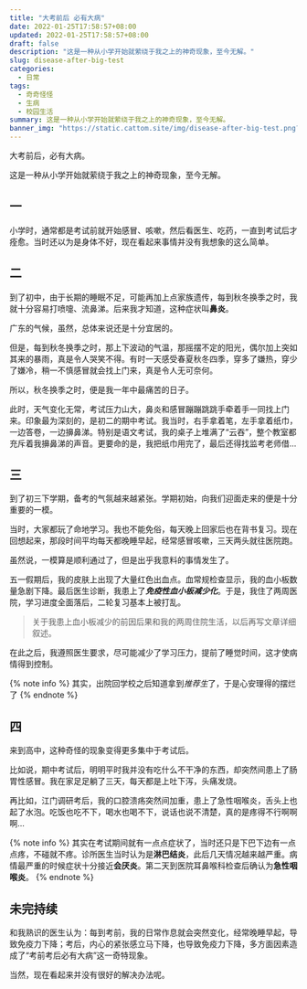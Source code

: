 ```yaml
---
title: "大考前后 必有大病"
date: 2022-01-25T17:58:57+08:00
updated: 2022-01-25T17:58:57+08:00
draft: false
description: "这是一种从小学开始就萦绕于我之上的神奇现象，至今无解。"
slug: disease-after-big-test
categories:
  - 日常
tags:
  - 奇奇怪怪
  - 生病
  - 校园生活
summary: 这是一种从小学开始就萦绕于我之上的神奇现象，至今无解。
banner_img: "https://static.cattom.site/img/disease-after-big-test.png?x-oss-process=style/webp"
---
```

大考前后，必有大病。

这是一种从小学开始就萦绕于我之上的神奇现象，至今无解。

## 一

小学时，通常都是考试前就开始感冒、咳嗽，然后看医生、吃药，一直到考试后才痊愈。当时还以为是身体不好，现在看起来事情并没有我想象的这么简单。

## 二

到了初中，由于长期的睡眠不足，可能再加上点家族遗传，每到秋冬换季之时，我就十分容易打喷嚏、流鼻涕。后来我才知道，这种症状叫**鼻炎**。

广东的气候，虽然，总体来说还是十分宜居的。

但是，每到秋冬换季之时，那上下波动的气温，那摇摆不定的阳光，偶尔加上突如其来的暴雨，真是令人哭笑不得。有时一天感受春夏秋冬四季，穿多了嫌热，穿少了嫌冷，稍一不慎感冒就会找上门来，真是令人无可奈何。

所以，秋冬换季之时，便是我一年中最痛苦的日子。

此时，天气变化无常，考试压力山大，鼻炎和感冒蹦蹦跳跳手牵着手一同找上门来。印象最为深刻的，是初二的期中考试。我当时，右手拿着笔，左手拿着纸巾，一边答卷，一边擤鼻涕。特别是语文考试，我的桌子上堆满了“云吞”，整个教室都充斥着我擤鼻涕的声音。更要命的是，我把纸巾用完了，最后还得找监考老师借...

## 三

到了初三下学期，备考的气氛越来越紧张。学期初始，向我们迎面走来的便是十分重要的一模。

当时，大家都玩了命地学习。我也不能免俗，每天晚上回家后也在背书复习。现在回想起来，那段时间平均每天都晚睡早起，经常感冒咳嗽，三天两头就往医院跑。

虽然说，一模算是顺利通过了，但是出乎我意料的事情发生了。

五一假期后，我的皮肤上出现了大量红色出血点。血常规检查显示，我的血小板数量急剧下降。最后医生诊断，我患上了***免疫性血小板减少化***。于是，我住了两周医院，学习进度全面落后，二轮复习基本上被打乱。

> 关于我患上血小板减少的前因后果和我的两周住院生活，以后再写文章详细叙述。

在此之后，我遵照医生要求，尽可能减少了学习压力，提前了睡觉时间，这才使病情得到控制。

{% note info %}
其实，出院回学校之后知道拿到*推荐生*了，于是心安理得的摆烂了
{% endnote %}

## 四

来到高中，这种奇怪的现象变得更多集中于考试后。

比如说，期中考试后，明明平时我并没有吃什么不干净的东西，却突然间患上了肠胃性感冒。我在家足足躺了三天，每天都是上吐下泻，头痛发烧。

再比如，江门调研考后，我的口腔溃疡突然间加重，患上了急性咽喉炎，舌头上也起了水泡。吃饭也吃不下，喝水也喝不下，说话也说不清楚，真的是疼得不行啊啊啊...

{% note info %}
其实在考试期间就有一点点症状了，当时还只是下巴下边有一点点疼，不碰就不疼。诊所医生当时认为是**淋巴结炎**，此后几天情况越来越严重。病情最严重的时候症状十分接近**会厌炎**。第二天到医院耳鼻喉科检查后确认为**急性咽喉炎**。
{% endnote %}

## 未完持续

和我熟识的医生认为：每到考前，我的日常作息就会突然变化，经常晚睡早起，导致免疫力下降；考后，内心的紧张感立马下降，也导致免疫力下降，多方面因素造成了“考前考后必有大病”这一奇特现象。

当然，现在看起来并没有很好的解决办法呢。